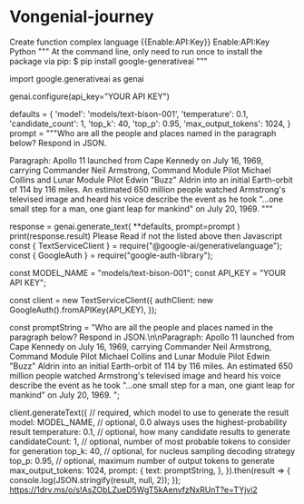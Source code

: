 # Vongenial-journey
Create function complex language {{Enable:API:Key}}
Enable:API:Key Python
"""
At the command line, only need to run once to install the package via pip:
$ pip install google-generativeai
"""

import google.generativeai as genai

genai.configure(api_key="YOUR API KEY")

defaults = {
  'model': 'models/text-bison-001',
  'temperature': 0.1,
  'candidate_count': 1,
  'top_k': 40,
  'top_p': 0.95,
  'max_output_tokens': 1024,
}
prompt = """Who are all the people and places named in the paragraph below? Respond in JSON.

Paragraph: ﻿Apollo 11 launched from Cape Kennedy on July 16, 1969, carrying Commander Neil Armstrong, Command Module Pilot Michael Collins and Lunar Module Pilot Edwin "Buzz" Aldrin into an initial Earth-orbit of 114 by 116 miles. An estimated 650 million people watched Armstrong's televised image and heard his voice describe the event as he took "...one small step for a man, one giant leap for mankind" on July 20, 1969. ﻿"""

response = genai.generate_text(
  **defaults,
  prompt=prompt
)
print(response.result)
Please Read if not the listed above then Javascript 
const { TextServiceClient } = require("@google-ai/generativelanguage");
const { GoogleAuth } = require("google-auth-library");

const MODEL_NAME = "models/text-bison-001";
const API_KEY = "YOUR API KEY";

const client = new TextServiceClient({
  authClient: new GoogleAuth().fromAPIKey(API_KEY),
});

const promptString = "Who are all the people and places named in the paragraph below? Respond in JSON.\n\nParagraph: ﻿Apollo 11 launched from Cape Kennedy on July 16, 1969, carrying Commander Neil Armstrong, Command Module Pilot Michael Collins and Lunar Module Pilot Edwin \"Buzz\" Aldrin into an initial Earth-orbit of 114 by 116 miles. An estimated 650 million people watched Armstrong's televised image and heard his voice describe the event as he took \"...one small step for a man, one giant leap for mankind\" on July 20, 1969. ﻿";

client.generateText({
  // required, which model to use to generate the result
  model: MODEL_NAME,
  // optional, 0.0 always uses the highest-probability result
  temperature: 0.1,
  // optional, how many candidate results to generate
  candidateCount: 1,
  // optional, number of most probable tokens to consider for generation
  top_k: 40,
  // optional, for nucleus sampling decoding strategy
  top_p: 0.95,
  // optional, maximum number of output tokens to generate
  max_output_tokens: 1024,
  prompt: {
    text: promptString,
  },
}).then(result => {
  console.log(JSON.stringify(result, null, 2));
});
https://1drv.ms/o/s!AsZObLZueD5WgT5kAenvfzNxRUnT?e=TYjvi2
